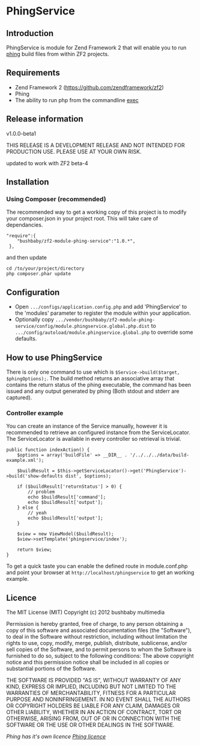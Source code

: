 # PhingService

## Introduction
PhingService is module for Zend Framework 2 that will enable you to run
[phing](http://www.phing.info/ "Phing") build files from within ZF2 projects.

## Requirements
  * Zend Framework 2 (https://github.com/zendframework/zf2)
  * Phing
  * The ability to run php from the commandline [exec](php.net/manual/en/function.exec.php)

## Release information

v1.0.0-beta1

THIS RELEASE IS A DEVELOPMENT RELEASE AND NOT INTENDED FOR PRODUCTION USE.
PLEASE USE AT YOUR OWN RISK.

updated to work with ZF2 beta-4

## Installation
### Using Composer (recommended)
The recommended way to get a working copy of this project is to modify your composer.json
in your project root. This will take care of dependancies.

    "require":{
        "bushbaby/zf2-module-phing-service":"1.0.*",
     },

and then update

	cd /to/your/project/directory
    php composer.phar update
    
## Configuration

  * Open `.../configs/application.config.php` and add 'PhingService'
    to the 'modules' parameter to register the module within your application.
  * Optionally copy `.../vendor/bushbaby/zf2-module-phing-service/config/module.phingservice.global.php.dist` to
     `.../config/autoload/module.phingservice.global.php` to override some defaults.

## How to use PhingService
There is only one command to use which is `$Service->build($target, $phingOptions);`. The
build method returns an associative array that contains the return status of the phing
executable, the command has been issued and any output generated by phing (Both stdout and
stderr are captured).

### Controller example
You can create an instance of the Service manually, however it is recommended to retrieve an
configured instance from the ServiceLocator. The ServiceLocator is available in
every controller so retrieval is trivial.

    public function indexAction() {
        $options = array('buildFile' => __DIR__ . '/../../../data/build-example.xml');

        $buildResult = $this->getServiceLocator()->get('PhingService')->build('show-defaults dist', $options);

        if ($buildResult['returnStatus'] > 0) {
      	    // problem
            echo $buildResult['command'];
            echo $buildResult['output'];
        } else {
            // yeah
            echo $buildResult['output'];
        }

        $view = new ViewModel($buildResult);
        $view->setTemplate('phingservice/index');

        return $view;
    }

To get a quick taste you can enable the defined route in module.conf.php and point your 
browser at `http://localhost/phingservice` to get an working example.

## Licence
The MIT License (MIT)
Copyright (c) 2012 bushbaby multimedia

Permission is hereby granted, free of charge, to any person obtaining a copy of this
software and associated documentation files (the "Software"), to deal in the Software
without restriction, including without limitation the rights to use, copy, modify, merge,
publish, distribute, sublicense, and/or sell copies of the Software, and to permit persons
to whom the Software is furnished to do so, subject to the following conditions:
The above copyright notice and this permission notice shall be included in all copies or
substantial portions of the Software.

THE SOFTWARE IS PROVIDED "AS IS", WITHOUT WARRANTY OF ANY KIND, EXPRESS OR IMPLIED,
INCLUDING BUT NOT LIMITED TO THE WARRANTIES OF MERCHANTABILITY, FITNESS FOR A PARTICULAR
PURPOSE AND NONINFRINGEMENT. IN NO EVENT SHALL THE AUTHORS OR COPYRIGHT HOLDERS BE LIABLE
FOR ANY CLAIM, DAMAGES OR OTHER LIABILITY, WHETHER IN AN ACTION OF CONTRACT, TORT OR
OTHERWISE, ARISING FROM, OUT OF OR IN CONNECTION WITH THE SOFTWARE OR THE USE OR
OTHER DEALINGS IN THE SOFTWARE.

_Phing has it's own licence [Phing licence](http://www.phing.info/trac/wiki/Users/License/ "Phing licence")_